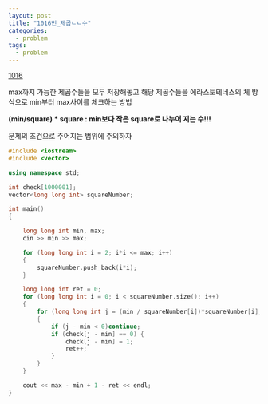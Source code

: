 ```yaml
---
layout: post
title: "1016번_제곱ㄴㄴ수"
categories:
  - problem
tags:
  - problem
---
```


[1016](https://www.acmicpc.net/problem/1016)

max까지 가능한 제곱수들을 모두 저장해놓고
해당 제곱수들을 에라스토테네스의 체 방식으로
min부터 max사이를 체크하는 방법

**(min/square) * square
 : min보다 작은 square로 나누어 지는 수!!!**

문제의 조건으로 주어지는 범위에 주의하자

```c++
#include <iostream>
#include <vector>

using namespace std;

int check[1000001];
vector<long long int> squareNumber;

int main()
{

	long long int min, max;
	cin >> min >> max;

	for (long long int i = 2; i*i <= max; i++)
	{
		squareNumber.push_back(i*i);
	}

	long long int ret = 0;
	for (long long int i = 0; i < squareNumber.size(); i++)
	{
		for (long long int j = (min / squareNumber[i])*squareNumber[i]; j <= max; j += squareNumber[i])
		{
			if (j - min < 0)continue;
			if (check[j - min] == 0) {
				check[j - min] = 1;
				ret++;
			}
		}
	}

	cout << max - min + 1 - ret << endl;
}
```
